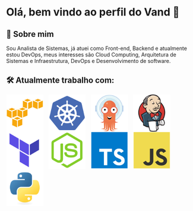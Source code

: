 # Olá, bem vindo ao perfil do Vand 👋

## 🚀 Sobre mim
Sou Analista de Sistemas, já atuei como Front-end, Backend e atualmente estou DevOps, meus interesses são Cloud Computing, Arquitetura de Sistemas e Infraestrutura, DevOps e Desenvolvimento de software.

## 🛠 Atualmente trabalho com:
<div style="display: inline_block">
  <img align="center" alt="AWS" height="100" width="100" style="margin-right:10px" src="https://raw.githubusercontent.com/devicons/devicon/master/icons/amazonwebservices/amazonwebservices-original.svg">
  <img align="center" alt="Kubernetes" height="100" width="100" style="margin-right:10px" src="https://raw.githubusercontent.com/devicons/devicon/master/icons/kubernetes/kubernetes-plain.svg">
  <img align="center" alt="ArgoCD" height="100" width="100" style="margin-right:10px" src="https://raw.githubusercontent.com/devicons/devicon/master/icons/argocd/argocd-original.svg">
  <img align="center" alt="Jenkins" height="100" width="100" style="margin-right:10px" src="https://raw.githubusercontent.com/devicons/devicon/master/icons/jenkins/jenkins-original.svg">
  <img align="center" alt="Terraform" height="100" width="100" style="margin-right:10px" src="https://raw.githubusercontent.com/devicons/devicon/master/icons/terraform/terraform-original.svg">
  <img align="center" alt="Terraform" height="100" width="100" style="margin-right:10px" src="https://raw.githubusercontent.com/devicons/devicon/master/icons/nodejs/nodejs-original.svg">
  <img align="center" alt="Terraform" height="100" width="100" style="margin-right:10px" src="https://raw.githubusercontent.com/devicons/devicon/master/icons/typescript/typescript-original.svg">
  <img align="center" alt="Terraform" height="100" width="100" style="margin-right:10px" src="https://raw.githubusercontent.com/devicons/devicon/master/icons/javascript/javascript-original.svg">
  <img align="center" alt="Terraform" height="100" width="100" style="margin-right:10px" src="https://raw.githubusercontent.com/devicons/devicon/master/icons/python/python-original.svg">
</div>


<!--
**vandersondev/vandersondev** is a ✨ _special_ ✨ repository because its `README.md` (this file) appears on your GitHub profile.

Here are some ideas to get you started:

- 🔭 I’m currently working on ...
- 🌱 I’m currently learning ...
- 👯 I’m looking to collaborate on ...
- 🤔 I’m looking for help with ...
- 💬 Ask me about ...
- 📫 How to reach me: ...
- 😄 Pronouns: ...
- ⚡ Fun fact: ...
-->
